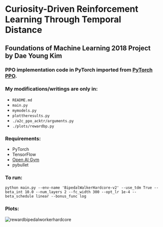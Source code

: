 # Curiosity-Driven Reinforcement Learning Through Temporal Distance

## Foundations of Machine Learning 2018 Project by Dae Young Kim

### PPO implementation code in PyTorch imported from [PyTorch PPO](https://github.com/ikostrikov/pytorch-a2c-ppo-acktr).

### My modifications/writings are only in: 
  - `README.md`
  - `main.py`
  - `mymodels.py`
  - `plottheresults.py`
  - `./a2c_ppo_acktr/arguments.py`
  - `./plots/rewardbp.py`
  
  
### Requirements:
  - PyTorch
  - TensorFlow
  - [Open AI Gym](https://github.com/openai/gym)
  - pybullet
  

### To run:
```
python main.py --env-name 'BipedalWalkerHardcore-v2' --use_tdm True --beta_int 10.0 --num_layers 2 --fc_width 300 --opt_lr 1e-4 --beta_schedule linear --bonus_func log
```

### Plots:
![rewardbipedalworkerhardcore](https://github.com/dykim1222/mlproject/blob/master/plots/rewardbp.png)

